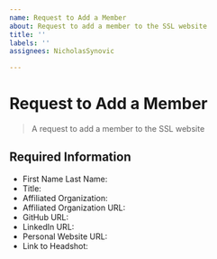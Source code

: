 ```yaml
---
name: Request to Add a Member
about: Request to add a member to the SSL website
title: ''
labels: ''
assignees: NicholasSynovic

---
```


# Request to Add a Member

> A request to add a member to the SSL website

## Required Information

- First Name Last Name:
- Title: 
- Affiliated Organization:
- Affiliated Organization URL:
- GitHub URL:
- LinkedIn URL:
- Personal Website URL:
- Link to Headshot:
